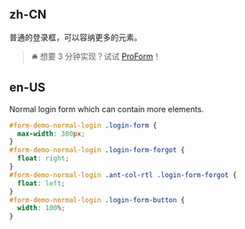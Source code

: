 ## zh-CN

普通的登录框，可以容纳更多的元素。

> 🛎️ 想要 3 分钟实现？试试 [ProForm](https://procomponents.ant.design/components/form/#%E7%99%BB%E5%BD%95)！

## en-US

Normal login form which can contain more elements.

```css
#form-demo-normal-login .login-form {
  max-width: 300px;
}
#form-demo-normal-login .login-form-forgot {
  float: right;
}
#form-demo-normal-login .ant-col-rtl .login-form-forgot {
  float: left;
}
#form-demo-normal-login .login-form-button {
  width: 100%;
}
```
